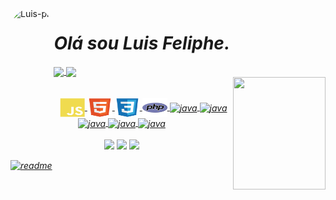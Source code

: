 <img align="left" alt="Luis-pic" height="150" style="border-radius:50px;" src="https://instagram.fcgb3-1.fna.fbcdn.net/v/t51.2885-19/51454506_327491417891455_1572595747080110080_n.jpg?stp=dst-jpg_s150x150&_nc_ht=instagram.fcgb3-1.fna.fbcdn.net&_nc_cat=107&_nc_ohc=omMHiM4hxqoAX-X9gzh&edm=ACWDqb8BAAAA&ccb=7-5&oh=00_AfALEDhg5d0UbcsCk3yHIrvlziFshdXSZII3K6YF0jA10w&oe=643AD0CA&_nc_sid=1527a3">

<h1><i> Olá sou Luis Feliphe. <i></h1>


<div>
  <a href="https://github.com/luisfeliphe66">
  <img height="130em"   align="center" src="https://github-readme-stats.vercel.app/api?username=luisfeliphe66&show_icons=true&theme=react&include_all_commits=true&count_private=true"/>
  <img height="130em"  align="center" src="https://github-readme-stats.vercel.app/api/top-langs/?username=luisfeliphe66&layout=compact&langs_count=7&theme=react" />
   
<div>
  <img align="right" width="148" height="180" src="https://media1.tenor.com/images/68e8337fb4eb7e40645d832c64762a8b/tenor.gif?itemid=19443613">
</div>
 <br>
 
<div  align="center"> 
  <div style="display: inline_block"><br>
  <img align="center" alt="Luis-Js" height="30" width="40" src="https://raw.githubusercontent.com/devicons/devicon/master/icons/javascript/javascript-plain.svg">
  <img align="center" alt="HTML" height="30" width="40" src="https://raw.githubusercontent.com/devicons/devicon/master/icons/html5/html5-original.svg">
  <img align="center" alt="CSS" height="30" width="40" src="https://raw.githubusercontent.com/devicons/devicon/master/icons/css3/css3-original.svg">
  <img align="center" alt="PHP" height="30" width="40" src="https://raw.githubusercontent.com/devicons/devicon/master/icons/php/php-original.svg">
  <img align="center" alt="java" height="30" width="40" src="https://cdn.jsdelivr.net/gh/devicons/devicon/icons/docker/docker-original.svg">
  <img align="center" alt="java" height="30" width="40" src="https://cdn.jsdelivr.net/gh/devicons/devicon/icons/gitlab/gitlab-original.svg">
  <img align="center" alt="java" height="30" width="40" src="https://cdn.jsdelivr.net/gh/devicons/devicon/icons/linux/linux-original.svg">
  <img align="center" alt="java" height="30" width="40" src="https://cdn.jsdelivr.net/gh/devicons/devicon/icons/symfony/symfony-original.svg">
  <img align="center" alt="java" height="30" width="40" src="https://cdn.jsdelivr.net/gh/devicons/devicon/icons/doctrine/doctrine-line-wordmark.svg">

    
</div>
  <br><a href="" target="_blank"><img src="https://img.shields.io/badge/-Youtube-%23EA4335?style=for-the-badge&logo=youtube&logoColor=white" target="_blank"></a>
  <a href="https://www.instagram.com/luisfeliphe66/" target="_blank"><img src="https://img.shields.io/badge/-Instagram-%23E4405F?style=for-the-badge&logo=instagram&logoColor=white" target="_blank"></a>
  <a href="https://www.linkedin.com/in/luis-feliphe-161548b9/" target="_blank"><img src="https://img.shields.io/badge/-LinkedIn-%230077B5?style=for-the-badge&logo=linkedin&logoColor=white" target="_blank"></a> 
 
<!--   ![Snake animation](https://github.com/luisfeliphe66/luisfeliphe66/blob/output/github-contribution-grid-snake.svg) -->
 
</div>
 

[![readme](https://github-readme-stats.vercel.app/api/pin/?username=LUISFELIPHE66&repo=LUISFELIPHE66&theme=react)](https://github.com/LUISFELIPHE66/LUISFELIPHE66)
